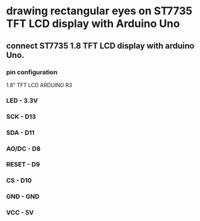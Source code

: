 # drawing rectangular eyes on ST7735 TFT LCD display with Arduino Uno
## connect ST7735 1.8 TFT LCD display with arduino Uno.
### pin configuration
1.8" TFT LCD	ARDUINO R3
### LED -	3.3V
### SCK -	D13
### SDA -	D11
### AO/DC -	D8
### RESET -	D9
### CS -	D10
### GND -	GND
### VCC - 5V
